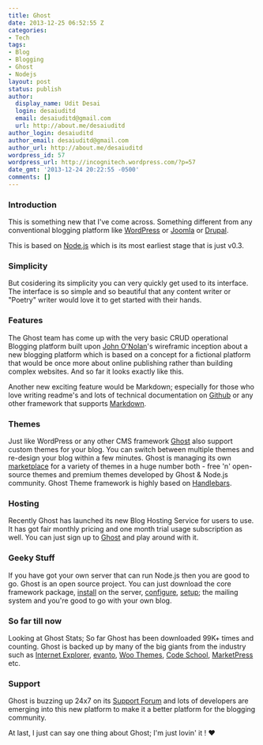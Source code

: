 ```yaml
---
title: Ghost
date: 2013-12-25 06:52:55 Z
categories:
- Tech
tags:
- Blog
- Blogging
- Ghost
- Nodejs
layout: post
status: publish
author:
  display_name: Udit Desai
  login: desaiuditd
  email: desaiuditd@gmail.com
  url: http://about.me/desaiuditd
author_login: desaiuditd
author_email: desaiuditd@gmail.com
author_url: http://about.me/desaiuditd
wordpress_id: 57
wordpress_url: http://incognitech.wordpress.com/?p=57
date_gmt: '2013-12-24 20:22:55 -0500'
comments: []
---
```


### Introduction

This is something new that I've come across. Something different from any conventional blogging platform like [WordPress](http://wordpress.org/) or [Joomla](http://joomla.org/) or [Drupal](http://drupal.org/).

This is based on [Node.js](http://nodejs.org/) which is its most earliest stage that is just v0.3.

### Simplicity

But cosidering its simplicity you can very quickly get used to its interface. The interface is so simple and so beautiful that any content writer or "Poetry" writer would love it to get started with their hands.

### Features

The Ghost team has come up with the very basic CRUD operational Blogging platform built upon [John O'Nolan](http://twitter.com/JohnONolan)'s wireframic inception about a new blogging platform which is based on a concept for a fictional platform that would be once more about online publishing rather than building complex websites. And so far it looks exactly like this.

Another new exciting feature would be Markdown; especially for those who love writing readme's and lots of technical documentation on [Github](http://github.com) or any other framework that supports [Markdown](http://daringfireball.net/projects/markdown/syntax).

### Themes

Just like WordPress or any other CMS framework [Ghost](http://ghost.org/) also support custom themes for your blog. You can switch between multiple themes and re-design your blog within a few minutes. Ghost is managing its own [marketplace](http://marketplace.ghost.org/) for a variety of themes in a huge number both - free 'n' open-source themes and premium themes developed by Ghost & Node.js community. Ghost Theme framework is highly based on [Handlebars](http://handlebarsjs.com/).

### Hosting

Recently Ghost has launched its new Blog Hosting Service for users to use. It has got fair monthly pricing and one month trial usage subscription as well. You can just sign up to [Ghost](http://ghost.org/) and play around with it.

### Geeky Stuff

If you have got your own server that can run Node.js then you are good to go. Ghost is an open source project. You can just download the core framework package, [install](http://docs.ghost.org/installation/) on the server, [configure](http://docs.ghost.org/usage/), [setup](http://docs.ghost.org/mail/); the mailing system and you're good to go with your own blog.

### So far till now

Looking at Ghost Stats; So far Ghost has been downloaded 99K+ times and counting.
Ghost is backed up by many of the big giants from the industry such as [Internet Explorer](http://ie.microsoft.com/), [evanto](http://envato.com/), [Woo Themes](http://woothemes.com/), [Code School](http://codeschool.com/), [MarketPress](http://marketpress.com/) etc.

### Support

Ghost is buzzing up 24x7 on its [Support Forum](https://ghost.org/forum/) and lots of developers are emerging into this new platform to make it a better platform for the blogging community.

At last, I just can say one thing about Ghost; I'm just lovin' it ! :heart:
